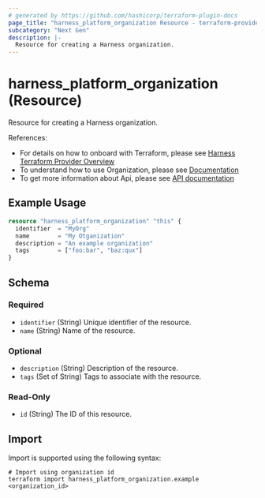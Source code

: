 ```yaml
---
# generated by https://github.com/hashicorp/terraform-plugin-docs
page_title: "harness_platform_organization Resource - terraform-provider-harness"
subcategory: "Next Gen"
description: |-
  Resource for creating a Harness organization.
---
```


# harness_platform_organization (Resource)

Resource for creating a Harness organization.

References:
- For details on how to onboard with Terraform, please see [Harness Terraform Provider Overview](https://developer.harness.io/docs/platform/automation/terraform/harness-terraform-provider-overview/)
- To understand how to use Organization, please see [Documentation](https://developer.harness.io/docs/platform/organizations-and-projects/create-an-organization)
- To get more information about Api, please see [API documentation](https://apidocs.harness.io/tag/Organization)
## Example Usage

```terraform
resource "harness_platform_organization" "this" {
  identifier  = "MyOrg"
  name        = "My Otganization"
  description = "An example organization"
  tags        = ["foo:bar", "baz:qux"]
}
```

<!-- schema generated by tfplugindocs -->
## Schema

### Required

- `identifier` (String) Unique identifier of the resource.
- `name` (String) Name of the resource.

### Optional

- `description` (String) Description of the resource.
- `tags` (Set of String) Tags to associate with the resource.

### Read-Only

- `id` (String) The ID of this resource.

## Import

Import is supported using the following syntax:

```shell
# Import using organization id
terraform import harness_platform_organization.example <organization_id>
```
